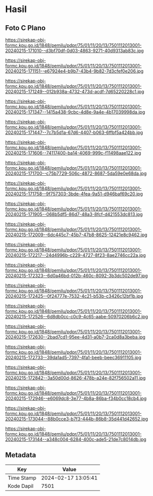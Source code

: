 # Hasil

## Foto C Plano

https://sirekap-obj-formc.kpu.go.id/1848/pemilu/pdpr/75/01/11/20/13/7501112013001-20240215-171010--d3bf70df-0d03-4863-9271-40d9313ab83c.jpg

https://sirekap-obj-formc.kpu.go.id/1848/pemilu/pdpr/75/01/11/20/13/7501112013001-20240215-171151--e67924e4-b9b7-43b4-9b82-7d3cfef0e206.jpg

https://sirekap-obj-formc.kpu.go.id/1848/pemilu/pdpr/75/01/11/20/13/7501112013001-20240215-171249--012b938a-4732-473d-acdf-7d65220228c1.jpg

https://sirekap-obj-formc.kpu.go.id/1848/pemilu/pdpr/75/01/11/20/13/7501112013001-20240215-171347--1415a438-9cbc-4d8e-9a4e-4b17039998da.jpg

https://sirekap-obj-formc.kpu.go.id/1848/pemilu/pdpr/75/01/11/20/13/7501112013001-20240215-171447--7c7b5d1a-67d6-4407-b063-6ffbf5a424bb.jpg

https://sirekap-obj-formc.kpu.go.id/1848/pemilu/pdpr/75/01/11/20/13/7501112013001-20240215-171606--74117400-ba14-4069-999c-f11498aae122.jpg

https://sirekap-obj-formc.kpu.go.id/1848/pemilu/pdpr/75/01/11/20/13/7501112013001-20240215-171700--c75b7729-506c-4872-8687-5da59e0e68da.jpg

https://sirekap-obj-formc.kpu.go.id/1848/pemilu/pdpr/75/01/11/20/13/7501112013001-20240215-171758--9f757303-3bde-4fea-9a51-d946baf69c20.jpg

https://sirekap-obj-formc.kpu.go.id/1848/pemilu/pdpr/75/01/11/20/13/7501112013001-20240215-171905--068b5df5-86d7-48a3-8fcf-d421553dc813.jpg

https://sirekap-obj-formc.kpu.go.id/1848/pemilu/pdpr/75/01/11/20/13/7501112013001-20240215-172009--6dc445c7-45b7-47b8-8625-12421e8c9462.jpg

https://sirekap-obj-formc.kpu.go.id/1848/pemilu/pdpr/75/01/11/20/13/7501112013001-20240215-172217--24d4996b-c229-4727-8f23-8ae2746cc22a.jpg

https://sirekap-obj-formc.kpu.go.id/1848/pemilu/pdpr/75/01/11/20/13/7501112013001-20240215-172323--6d0a46bd-012b-460c-8092-3b3dc502de97.jpg

https://sirekap-obj-formc.kpu.go.id/1848/pemilu/pdpr/75/01/11/20/13/7501112013001-20240215-172425--0f24777e-7532-4c21-b53b-c3426c12bf1b.jpg

https://sirekap-obj-formc.kpu.go.id/1848/pemilu/pdpr/75/01/11/20/13/7501112013001-20240215-172526--6d8db0cc-c0c9-4c65-aabe-50970206b6c2.jpg

https://sirekap-obj-formc.kpu.go.id/1848/pemilu/pdpr/75/01/11/20/13/7501112013001-20240215-172630--2bad7cd1-95ee-4d31-a0b7-2ca0d8a3beba.jpg

https://sirekap-obj-formc.kpu.go.id/1848/pemilu/pdpr/75/01/11/20/13/7501112013001-20240215-172733--39da1ad5-7397-4fa1-beeb-beec36911105.jpg

https://sirekap-obj-formc.kpu.go.id/1848/pemilu/pdpr/75/01/11/20/13/7501112013001-20240215-172842--3a50d00d-8626-478b-a24e-82f756502a11.jpg

https://sirekap-obj-formc.kpu.go.id/1848/pemilu/pdpr/75/01/11/20/13/7501112013001-20240215-172946--e6069dc8-3e77-4b8a-86ba-f34b0cc18cb4.jpg

https://sirekap-obj-formc.kpu.go.id/1848/pemilu/pdpr/75/01/11/20/13/7501112013001-20240215-173044--88b0cce3-b7f3-444b-86b8-35d441d42652.jpg

https://sirekap-obj-formc.kpu.go.id/1848/pemilu/pdpr/75/01/11/20/13/7501112013001-20240215-173144--a348c004-6284-400c-ade5-21de7c8014db.jpg


## Metadata

| Key        | Value               |
| ---------- | ------------------- |
| Time Stamp | 2024-02-17 13:05:41 |
| Kode Dapil | 7501                |



